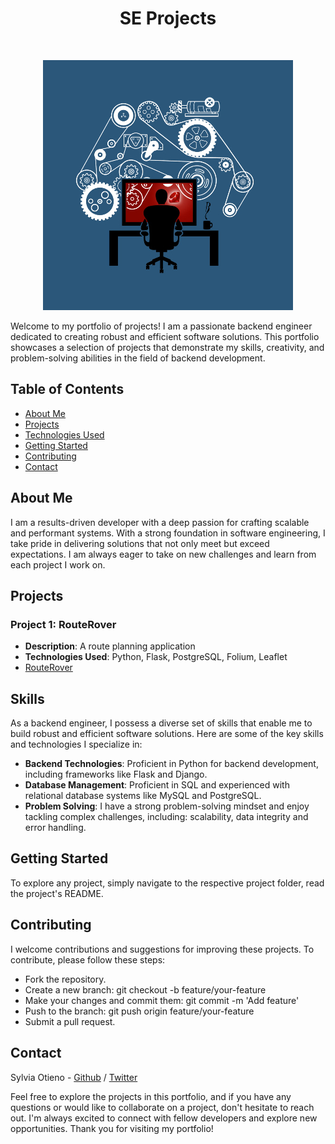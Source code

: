 <h1 align="center"> SE Projects </h1> <br>
<p align="center">
  <a href="#">
    <img src="images/se.jpg">
  </a>
</p>

Welcome to my portfolio of projects! I am a passionate backend engineer dedicated to creating robust and efficient software solutions. This portfolio showcases a selection of projects that demonstrate my skills, creativity, and problem-solving abilities in the field of backend development.

## Table of Contents

- [About Me](#about-me)
- [Projects](#projects)
- [Technologies Used](#technologies-used)
- [Getting Started](#getting-started)
- [Contributing](#contributing)
- [Contact](#contact)

## About Me

I am a results-driven developer with a deep passion for crafting scalable and performant systems. With a strong foundation in software engineering, I take pride in delivering solutions that not only meet but exceed expectations. I am always eager to take on new challenges and learn from each project I work on.

## Projects

### Project 1: RouteRover
* **Description**: A route planning application
* **Technologies Used**: Python, Flask, PostgreSQL, Folium, Leaflet
* [RouteRover](RouteRover)

## Skills

As a backend engineer, I possess a diverse set of skills that enable me to build robust and efficient software solutions. Here are some of the key skills and technologies I specialize in:

* **Backend Technologies**: Proficient in Python for backend development, including frameworks like Flask and Django.
* **Database Management**: Proficient in SQL and experienced with relational database systems like MySQL and PostgreSQL.
* **Problem Solving**: I have a strong problem-solving mindset and enjoy tackling complex challenges, including: scalability, data integrity and error handling.


## Getting Started

To explore any project, simply navigate to the respective project folder, read the project's README.

## Contributing

I welcome contributions and suggestions for improving these projects. To contribute, please follow these steps:

* Fork the repository.
* Create a new branch: git checkout -b feature/your-feature
* Make your changes and commit them: git commit -m 'Add feature'
* Push to the branch: git push origin feature/your-feature
* Submit a pull request.

## Contact

Sylvia Otieno - [Github](https://github.com/sotieno) / [Twitter](https://twitter.com/sotienos)

Feel free to explore the projects in this portfolio, and if you have any questions or would like to collaborate on a project, don't hesitate to reach out. I'm always excited to connect with fellow developers and explore new opportunities. Thank you for visiting my portfolio!
